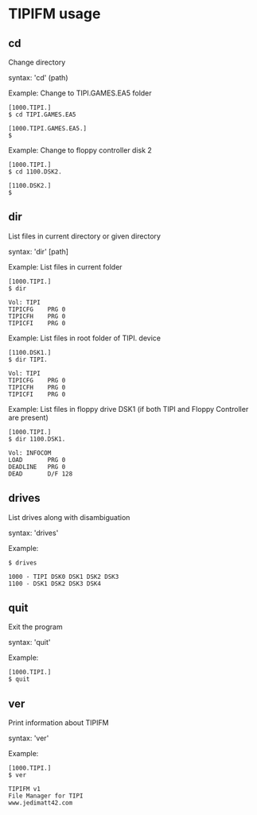 # TIPIFM usage

## cd

Change directory

syntax: 'cd' (path)

Example: Change to TIPI.GAMES.EA5 folder

```
[1000.TIPI.]
$ cd TIPI.GAMES.EA5

[1000.TIPI.GAMES.EA5.]
$
```

Example: Change to floppy controller disk 2

```
[1000.TIPI.]
$ cd 1100.DSK2.

[1100.DSK2.]
$
```

## dir

List files in current directory or given directory

syntax: 'dir' [path]

Example: List files in current folder

```
[1000.TIPI.]
$ dir

Vol: TIPI
TIPICFG    PRG 0
TIPICFH    PRG 0
TIPICFI    PRG 0
```

Example: List files in root folder of TIPI. device

```
[1100.DSK1.]
$ dir TIPI.

Vol: TIPI
TIPICFG    PRG 0
TIPICFH    PRG 0
TIPICFI    PRG 0
```

Example: List files in floppy drive DSK1 (if both TIPI and Floppy Controller are present)

```
[1000.TIPI.]
$ dir 1100.DSK1.

Vol: INFOCOM
LOAD       PRG 0
DEADLINE   PRG 0
DEAD       D/F 128
```

## drives 

List drives along with disambiguation

syntax: 'drives' 

Example:

```
$ drives

1000 - TIPI DSK0 DSK1 DSK2 DSK3
1100 - DSK1 DSK2 DSK3 DSK4
```

## quit

Exit the program

syntax: 'quit'

Example:

```
[1000.TIPI.]
$ quit
```

## ver

Print information about TIPIFM

syntax: 'ver'

Example:

```
[1000.TIPI.]
$ ver

TIPIFM v1
File Manager for TIPI
www.jedimatt42.com
```

